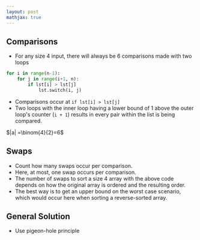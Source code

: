 ```yaml
---
layout: post
mathjax: true
---
```


## Comparisons
* For any size 4 input, there will always be 6 comparisons made with two loops

```py
for i in range(n-1):
	for j in range(i+1, n):
		if lst[i] > lst[j]
			lst.switch(i, j)
```

* Comparisons occur at `if lst[i] > lst[j]`
* Two loops with the inner loop having a lower bound of 1 above the outer loop's counter (`i + 1`) results in every pair within the list is being compared.

$|a| =\binom{4}{2}=6$

## Swaps
* Count how many swaps occur per comparison.
* Here, at most, one swap occurs per comparison.
* The number of swaps to sort a size 4 array with the above code depends on how the original array is ordered and the resulting order.
* The best way is to get an upper bound on the worst case scenario, which would occur here when sorting a reverse-sorted array.

## General Solution
* Use pigeon-hole principle